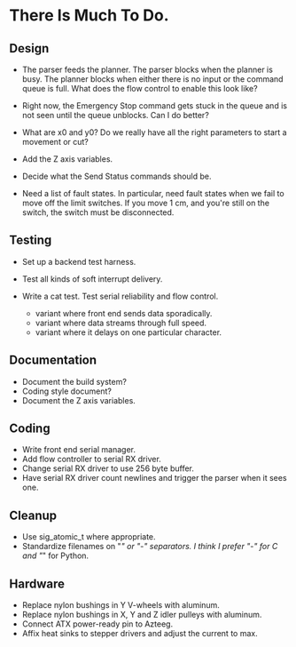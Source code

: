 # There Is Much To Do.

## Design

* The parser feeds the planner.  The parser blocks when the planner is
  busy.  The planner blocks when either there is no input or the
  command queue is full.  What does the flow control to enable this
  look like?

* Right now, the Emergency Stop command gets stuck in the queue and is
  not seen until the queue unblocks.  Can I do better?

* What are x0 and y0?  Do we really have all the right parameters to
  start a movement or cut?

* Add the Z axis variables.

* Decide what the Send Status commands should be.

* Need a list of fault states.  In particular, need fault states when
  we fail to move off the limit switches.  If you move 1 cm, and
  you're still on the switch, the switch must be disconnected.

## Testing

+ Set up a backend test harness.
* Test all kinds of soft interrupt delivery.
+ Write a cat test.  Test serial reliability and flow control.

  - variant where front end sends data sporadically.
  - variant where data streams through full speed.
  - variant where it delays on one particular character.


## Documentation

* Document the build system?
* Coding style document?
* Document the Z axis variables.


## Coding

* Write front end serial manager.
* Add flow controller to serial RX driver.
* Change serial RX driver to use 256 byte buffer.
* Have serial RX driver count newlines and trigger the parser when it sees one.


## Cleanup

* Use sig_atomic_t where appropriate.
* Standardize filenames on "_" or "-" separators.
    I think I prefer "-" for C and "_" for Python.


## Hardware

* Replace nylon bushings in Y V-wheels with aluminum.
* Replace nylon bushings in X, Y and Z idler pulleys with aluminum.
* Connect ATX power-ready pin to Azteeg.
* Affix heat sinks to stepper drivers and adjust the current to max.
